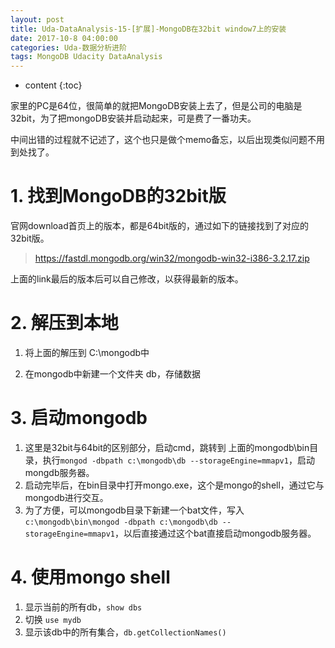 ```yaml
---
layout: post
title: Uda-DataAnalysis-15-[扩展]-MongoDB在32bit window7上的安装
date: 2017-10-8 04:00:00
categories: Uda-数据分析进阶
tags: MongoDB Udacity DataAnalysis 
---
```

* content
{:toc}

家里的PC是64位，很简单的就把MongoDB安装上去了，但是公司的电脑是32bit，为了把mongoDB安装并启动起来，可是费了一番功夫。

中间出错的过程就不记述了，这个也只是做个memo备忘，以后出现类似问题不用到处找了。

# 1. 找到MongoDB的32bit版

官网download首页上的版本，都是64bit版的，通过如下的链接找到了对应的32bit版。

 > https://fastdl.mongodb.org/win32/mongodb-win32-i386-3.2.17.zip

上面的link最后的版本后可以自己修改，以获得最新的版本。

# 2. 解压到本地

1. 将上面的解压到 C:\mongodb中

2. 在mongodb中新建一个文件夹 db，存储数据

# 3. 启动mongodb

1. 这里是32bit与64bit的区别部分，启动cmd，跳转到 上面的mongodb\bin目录，执行```mongod -dbpath c:\mongodb\db --storageEngine=mmapv1```，启动mongdb服务器。
2. 启动完毕后，在bin目录中打开mongo.exe，这个是mongo的shell，通过它与mongodb进行交互。
3. 为了方便，可以mongodb目录下新建一个bat文件，写入```c:\mongodb\bin\mongod -dbpath c:\mongodb\db --storageEngine=mmapv1```，以后直接通过这个bat直接启动mongodb服务器。

# 4. 使用mongo shell

1. 显示当前的所有db，```show dbs```
2. 切换 ```use mydb```
3. 显示该db中的所有集合，```db.getCollectionNames()```
